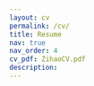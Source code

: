 ```yaml
---
layout: cv
permalink: /cv/
title: Resume
nav: true
nav_order: 4
cv_pdf: ZihaoCV.pdf
description: 
---
```

